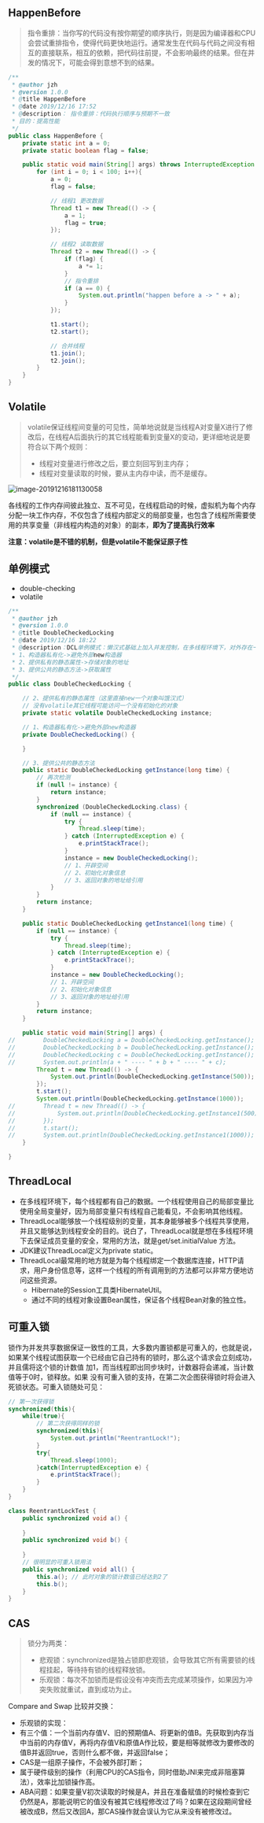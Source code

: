 ## HappenBefore

> 指令重排：当你写的代码没有按你期望的顺序执行，则是因为编译器和CPU会尝试重排指令，使得代码更快地运行。通常发生在代码与代码之间没有相互的直接联系，相互的依赖，把代码往前提，不会影响最终的结果。但在并发的情况下，可能会得到意想不到的结果。

```java
/**
 * @author jzh
 * @version 1.0.0
 * @title HappenBefore
 * @date 2019/12/16 17:52
 * @description： 指令重排：代码执行顺序与预期不一致
 * 目的：提高性能
 */
public class HappenBefore {
    private static int a = 0;
    private static boolean flag = false;

    public static void main(String[] args) throws InterruptedException {
        for (int i = 0; i < 100; i++){
            a = 0;
            flag = false;

            // 线程1 更改数据
            Thread t1 = new Thread(() -> {
                a = 1;
                flag = true;
            });

            // 线程2 读取数据
            Thread t2 = new Thread(() -> {
                if (flag) {
                    a *= 1;
                }
                // 指令重排
                if (a == 0) {
                    System.out.println("happen before a -> " + a);
                }
            });

            t1.start();
            t2.start();

            // 合并线程
            t1.join();
            t2.join();
        }
    }
}
```



## Volatile

> volatile保证线程间变量的可见性，简单地说就是当线程A对变量X进行了修改后，在线程A后面执行的其它线程能看到变量X的变动，更详细地说是要符合以下两个规则：
>
> - 线程对变量进行修改之后，要立刻回写到主内存；
> - 线程对变量读取的时候，要从主内存中读，而不是缓存。

![image-20191216181130058](%E5%85%B6%E5%AE%83%E7%9F%A5%E8%AF%86.assets/image-20191216181130058.png)

各线程的工作内存间彼此独立、互不可见，在线程启动的时候，虚拟机为每个内存分配一块工作内存，不仅包含了线程内部定义的局部变量，也包含了线程所需要使用的共享变量（非线程内构造的对象）的副本，**即为了提高执行效率**

**注意：volatile是不错的机制，但是volatile不能保证原子性**



## 单例模式

- double-checking
- volatile

```java
/**
 * @author jzh
 * @version 1.0.0
 * @title DoubleCheckedLocking
 * @date 2019/12/16 18:22
 * @description：DCL单例模式：懒汉式基础上加入并发控制，在多线程环境下，对外存在一个对象
 * 1、构造器私有化->避免外部new构造器
 * 2、提供私有的静态属性->存储对象的地址
 * 3、提供公共的静态方法->获取属性
 */
public class DoubleCheckedLocking {

    // 2、提供私有的静态属性（这里直接new一个对象叫饿汉式）
    // 没有volatile其它线程可能访问一个没有初始化的对象
    private static volatile DoubleCheckedLocking instance;

    // 1、构造器私有化->避免外部new构造器
    private DoubleCheckedLocking() {

    }

    // 3、提供公共的静态方法
    public static DoubleCheckedLocking getInstance(long time) {
        // 再次检测
        if (null != instance) {
            return instance;
        }
        synchronized (DoubleCheckedLocking.class) {
            if (null == instance) {
                try {
                    Thread.sleep(time);
                } catch (InterruptedException e) {
                    e.printStackTrace();
                }
                instance = new DoubleCheckedLocking();
                // 1、开辟空间
                // 2、初始化对象信息
                // 3、返回对象的地址给引用
            }
        }
        return instance;
    }

    public static DoubleCheckedLocking getInstance1(long time) {
        if (null == instance) {
            try {
                Thread.sleep(time);
            } catch (InterruptedException e) {
                e.printStackTrace();
            }
            instance = new DoubleCheckedLocking();
            // 1、开辟空间
            // 2、初始化对象信息
            // 3、返回对象的地址给引用
        }
        return instance;
    }

    public static void main(String[] args) {
//        DoubleCheckedLocking a = DoubleCheckedLocking.getInstance();
//        DoubleCheckedLocking b = DoubleCheckedLocking.getInstance();
//        DoubleCheckedLocking c = DoubleCheckedLocking.getInstance();
//        System.out.println(a + " ---- " + b + " ---- " + c);
        Thread t = new Thread(() -> {
            System.out.println(DoubleCheckedLocking.getInstance(500));
        });
        t.start();
        System.out.println(DoubleCheckedLocking.getInstance(1000));
//        Thread t = new Thread(() -> {
//            System.out.println(DoubleCheckedLocking.getInstance1(500));
//        });
//        t.start();
//        System.out.println(DoubleCheckedLocking.getInstance1(1000));
    }

}
```



## ThreadLocal

- 在多线程环境下，每个线程都有自己的数据。一个线程使用自己的局部变量比使用全局变量好，因为局部变量只有线程自己能看见，不会影响其他线程。
- ThreadLocal能够放一个线程级别的变量，其本身能够被多个线程共享使用，并且又能够达到线程安全的目的。说白了，ThreadLocal就是想在多线程环境下去保证成员变量的安全，常用的方法，就是get/set.initialValue 方法。
- JDK建议ThreadLocal定义为private static。
- ThreadLocal最常用的地方就是为每个线程绑定一个数据库连接，HTTP请求，用户身份信息等，这样一个线程的所有调用到的方法都可以非常方便地访问这些资源。
  - Hibernate的Session工具类HibernateUtil。
  - 通过不同的线程对象设置Bean属性，保证各个线程Bean对象的独立性。



## 可重入锁

锁作为并发共享数据保证一致性的工具，大多数内置锁都是可重入的，也就是说，如果某个线程试图获取一个已经由它自己持有的锁时，那么这个请求会立刻成功，并且儒将这个锁的计数值 加1，而当线程即出同步块时，计数器将会递减，当计数值等于0时，锁释放。如果 没有可重入锁的支持，在第二次企图获得锁时将会进入死锁状态。可重入锁随处可见：

```java
// 第一次获得锁
synchronized(this){
    while(true){
        // 第二次获得同样的锁
        synchronized(this){
            System.out.println("ReentrantLock!");
        }
        try{
            Thread.sleep(1000);
        }catch(InterruptedException e) {
            e.printStackTrace();
        }
    }
}
```

```java
class ReentrantLockTest {
    public synchronized void a() {
        
    }
    public synchronized void b() {
        
    }
    // 很明显的可重入锁用法
    public synchronized void all() {
        this.a(); // 此时对象的锁计数值已经达到2了
        this.b();
    }
}
```



## CAS

> 锁分为两类：
>
> - 悲观锁：synchronized是独占锁即悲观锁，会导致其它所有需要锁的线程挂起，等待持有锁的线程释放锁。
> - 乐观锁：每次不加锁而是假设没有冲突而去完成某项操作，如果因为冲突失败就重试，直到成功为止。

Compare and Swap 比较并交换：

- 乐观锁的实现：
- 有三个值：一个当前内存值V、旧的预期值A、将更新的值B。先获取到内存当中当前的内存值V，再将内存值V和原值A作比较，要是相等就修改为要修改的值B并返回true，否则什么都不做，并返回false；
- CAS是一组原子操作，不会被外部打断；
- 属于硬件级别的操作（利用CPU的CAS指令，同时借助JNI来完成非阻塞算法），效率比加锁操作高。
- ABA问题：如果变量V初次读取的时候是A，并且在准备赋值的时候检查到它仍然是A，那能说明它的值没有被其它线程修改过了吗？如果在这段期间曾经被改成B，然后又改回A，那CAS操作就会误认为它从来没有被修改过。